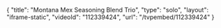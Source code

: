 {
    "title": "Montana Mex Seasoning Blend Trio",
    "type": "solo",
    "layout": "iframe-static",
    "videoId": "112339424",
    "url": "\/tvpembed\/112339424"
}